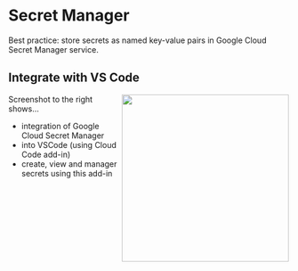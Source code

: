 # Secret Manager

Best practice: store secrets as named key-value pairs in Google Cloud Secret Manager service.

## Integrate with VS Code

<img src="https://github.com/lynnlangit/gcp-essentials/blob/master/7_sample_data/images/secret-manager.png" width=300 align=right>

Screenshot to the right shows...
- integration of Google Cloud Secret Manager 
- into VSCode (using Cloud Code add-in)
- create, view and manager secrets using this add-in
